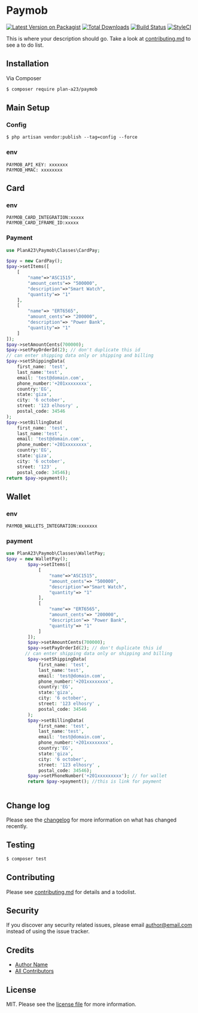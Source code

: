 # Paymob

[![Latest Version on Packagist][ico-version]][link-packagist]
[![Total Downloads][ico-downloads]][link-downloads]
[![Build Status][ico-travis]][link-travis]
[![StyleCI][ico-styleci]][link-styleci]

This is where your description should go. Take a look at [contributing.md](contributing.md) to see a to do list.

## Installation

Via Composer

``` bash
$ composer require plan-a23/paymob
```

## Main Setup
### Config
```bush
$ php artisan vendor:publish --tag=config --force
```
### env
```dotenv
PAYMOB_API_KEY: xxxxxxx
PAYMOB_HMAC: xxxxxxxx
```
## Card
### env
```dotenv
PAYMOB_CARD_INTEGRATION:xxxxx
PAYMOB_CARD_IFRAME_ID:xxxxx
```
### Payment
```php
use PlanA23\Paymob\Classes\CardPay;

$pay = new CardPay();
$pay->setItems([
    [
        "name"=>"ASC1515",
        "amount_cents"=> "500000",
        "description"=>"Smart Watch",
        "quantity"=> "1"
    ],
    [
        "name"=> "ERT6565",
        "amount_cents"=> "200000",
        "description"=> "Power Bank",
        "quantity"=> "1"
    ]
]);
$pay->setAmountCents(700000);
$pay->setPayOrderId(2); // don't duplicate this id
// can enter shipping data only or shipping and billing
$pay->setShippingData(
    first_name: 'test',
    last_name:'test',
    email: 'test@domain.com',
    phone_number:'+201xxxxxxxx',
    country:'EG',
    state:'giza',
    city: '6 october',
    street: '123 elhosry' ,
    postal_code: 34546
);
$pay->setBillingData( 
    first_name: 'test',
    last_name:'test',
    email: 'test@domain.com',
    phone_number:'+201xxxxxxxx',
    country:'EG',
    state:'giza',
    city: '6 october',
    street: '123' ,
    postal_code: 34546);
return $pay->payment();
```

## Wallet
### env
```dotenv
PAYMOB_WALLETS_INTEGRATION:xxxxxxx
```
### payment
```php
use PlanA23\Paymob\Classes\WalletPay;
$pay = new WalletPay();
        $pay->setItems([
            [
                "name"=>"ASC1515",
                "amount_cents"=> "500000",
                "description"=>"Smart Watch",
                "quantity"=> "1"
            ],
            [
                "name"=> "ERT6565",
                "amount_cents"=> "200000",
                "description"=> "Power Bank",
                "quantity"=> "1"
            ]
        ]);
        $pay->setAmountCents(700000);
        $pay->setPayOrderId(2); // don't duplicate this id
       // can enter shipping data only or shipping and billing
        $pay->setShippingData(
            first_name: 'test',
            last_name:'test',
            email: 'test@domain.com',
            phone_number:'+201xxxxxxxx',
            country:'EG',
            state:'giza',
            city: '6 october',
            street: '123 elhosry' ,
            postal_code: 34546
        );
        $pay->setBillingData(
            first_name: 'test',
            last_name:'test',
            email: 'test@domain.com',
            phone_number:'+201xxxxxxxx',
            country:'EG',
            state:'giza',
            city: '6 october',
            street: '123 elhosry' ,
            postal_code: 34546);
        $pay->setPhoneNumber('+201xxxxxxxxx'); // for wallet
        return $pay->payment(); //this is link for payment



```
## Change log

Please see the [changelog](changelog.md) for more information on what has changed recently.

## Testing

``` bash
$ composer test
```

## Contributing

Please see [contributing.md](contributing.md) for details and a todolist.

## Security

If you discover any security related issues, please email author@email.com instead of using the issue tracker.

## Credits

- [Author Name][link-author]
- [All Contributors][link-contributors]

## License

MIT. Please see the [license file](license.md) for more information.

[ico-version]: https://img.shields.io/packagist/v/plan-a23/paymob.svg?style=flat-square
[ico-downloads]: https://img.shields.io/packagist/dt/plan-a23/paymob.svg?style=flat-square
[ico-travis]: https://img.shields.io/travis/plan-a23/paymob/master.svg?style=flat-square
[ico-styleci]: https://styleci.io/repos/12345678/shield

[link-packagist]: https://packagist.org/packages/plan-a23/paymob
[link-downloads]: https://packagist.org/packages/plan-a23/paymob
[link-travis]: https://travis-ci.org/plan-a23/paymob
[link-styleci]: https://styleci.io/repos/12345678
[link-author]: https://github.com/plan-a23
[link-contributors]: ../../contributors
